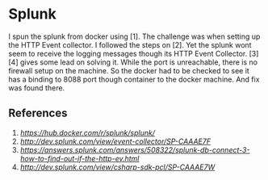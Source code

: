 # Splunk

I spun the splunk from docker using [1]. The challenge was when setting up the HTTP Event collector. I followed the steps on 
[2]. Yet the splunk wont seem to receive the logging messages though its HTTP Event Collector. [3][4] gives some lead on solving
it. While the port is unreachable, there is no firewall setup on the machine. So the docker had to be checked to see it has a 
binding to 8088 port though container to the docker machine. And fix was found there.

## References
1. _https://hub.docker.com/r/splunk/splunk/_
2. _http://dev.splunk.com/view/event-collector/SP-CAAAE7F_
3. _https://answers.splunk.com/answers/508322/splunk-db-connect-3-how-to-find-out-if-the-http-ev.html_
4. _http://dev.splunk.com/view/csharp-sdk-pcl/SP-CAAAE7W_
